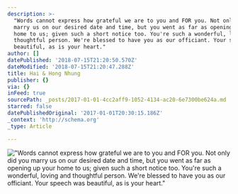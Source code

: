 ```yaml
---
description: >-
  "Words cannot express how grateful we are to you and FOR you. Not only did you
  marry us on our desired date and time, but you went as far as opening up your
  home to us; given such a short notice too. You're such a wonderful, loving and
  thoughtful person. We're blessed to have you as our officiant. Your speech was
  beautiful, as is your heart."
author: []
datePublished: '2018-07-15T21:20:50.570Z'
dateModified: '2018-07-15T21:20:47.288Z'
title: Hai & Hong Nhung
publisher: {}
via: {}
inFeed: true
sourcePath: _posts/2017-01-01-4cc2aff9-1052-4134-ac20-6e7300be624a.md
starred: false
datePublishedOriginal: '2017-01-01T20:30:15.186Z'
_context: 'http://schema.org'
_type: Article

---
```

!["Words cannot express how grateful we are to you and FOR you. Not only did you marry us on our desired date and time, but you went as far as opening up your home to us; given such a short notice too. You're such a wonderful, loving and thoughtful person. We're blessed to have you as our officiant. Your speech was beautiful, as is your heart."](https://the-grid-user-content.s3-us-west-2.amazonaws.com/8b3defd5-0a62-4126-b458-ee95fa795108.jpg)